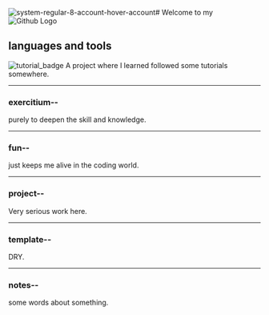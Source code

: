 ![system-regular-8-account-hover-account](https://github.com/user-attachments/assets/6a6bb03f-f4cf-4d0a-ab26-321df9e79df7)# Welcome to my ![Github Logo](https://user-images.githubusercontent.com/74038190/212257468-1e9a91f1-b626-4baa-b15d-5c385dfa7ed2.gif)

## languages and tools

![tutorial_badge](https://img.shields.io/badge/tutorial-blue)
A project where I learned followed some tutorials somewhere.

---

### exercitium--
purely to deepen the skill and knowledge.

---

### fun--
just keeps me alive in the coding world.

---

### project--
Very serious work here.

---

### template--
DRY.

---

### notes--
some words about something.


